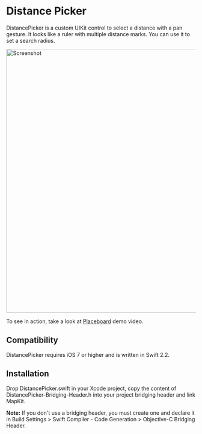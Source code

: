 Distance Picker
===============

DistancePicker is a custom UIKit control to select a distance with a pan gesture. 
It looks like a ruler with multiple distance marks. You can use it to set a 
search radius.

<img src="http://www.placeboardapp.com/images/Add%20Place%20with%20Search%20Radius%20-%20iPhone%205.jpg" height="700" alt="Screenshot" />

To see in action, take a look at [Placeboard](http://www.placeboardapp.com) demo video.

Compatibility
-------------

DistancePicker requires iOS 7 or higher and is written in Swift 2.2.

Installation
------------

Drop DistancePicker.swift in your Xcode project, copy the content of DistancePicker-Bridging-Header.h into your project bridging header and link MapKit.

**Note:** If you don't use a bridging header, you must create one and declare it in Build Settings > Swift Compiler - Code Generation > Objective-C Bridging Header.
